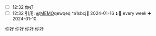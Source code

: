 



- [ ] 12:32 你好
- [ ] 12:32 引用: [@MEMO](202401101232005)qewqeq ^a1sbcj📅 2024-01-16 ⏫ 🔁 every week ➕ 2024-01-10 

你好
你好
你好
你好